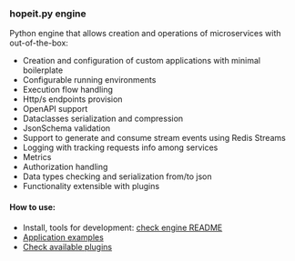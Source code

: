 ### hopeit.py engine

Python engine that allows creation and operations of microservices with out-of-the-box:

- Creation and configuration of custom applications with minimal boilerplate
- Configurable running environments
- Execution flow handling
- Http/s endpoints provision
- OpenAPI support
- Dataclasses serialization and compression
- JsonSchema validation
- Support to generate and consume stream events using Redis Streams
- Logging with tracking requests info among services
- Metrics
- Authorization handling
- Data types checking and serialization from/to json
- Functionality extensible with plugins

#### How to use:

- Install, tools for development:  [check engine README](engine/README.md)
- [Application examples](apps/examples/)
- [Check available plugins](plugins/)

